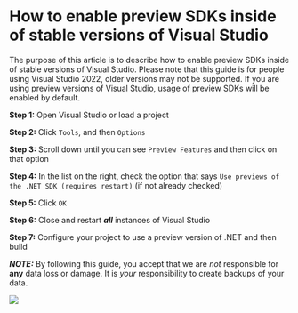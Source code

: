 # How to enable preview SDKs inside of stable versions of Visual Studio

The purpose of this article is to describe how to enable preview SDKs inside of stable versions of Visual Studio. Please note that this guide is for people using Visual Studio 2022, older versions may not be supported. If you are using preview versions of Visual Studio, usage of preview SDKs will be enabled by default.

**Step 1:** Open Visual Studio or load a project

**Step 2:** Click `Tools`, and then `Options`

**Step 3:** Scroll down until you can see `Preview Features` and then click on that option

**Step 4:** In the list on the right, check the option that says `Use previews of the .NET SDK (requires restart)` (if not already checked)

**Step 5:** Click `OK`

**Step 6:** Close and restart ***all*** instances of Visual Studio

**Step 7:** Configure your project to use a preview version of .NET and then build

***NOTE:*** By following this guide, you accept that we are _not_ responsible for **any** data loss or damage. It is _your_ responsibility to create backups of your data.

![](https://github.com/Krypton-Suite/Documentation/blob/main/Assets/Miscellaneous/EnablePreviewSDK.gif?raw=true)